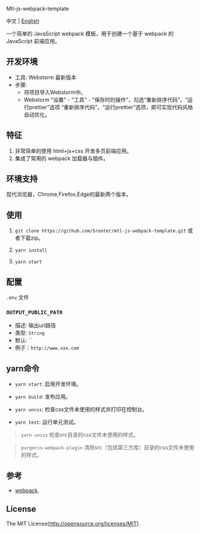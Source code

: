 Mtl-js-webpack-template

中文 | [English](README.md)

一个简单的 JavaScript webpack 模板，用于创建一个基于 webpack 的 JavaScript 前端应用。

## 开发环境

- 工具: Webstorm 最新版本
- 步骤:
    - 将项目导入Webstorm中。
    - Webstorm "设置" - "工具" - "保存时的操作"，勾选“重新排序代码”，“运行prettier”选项 “重新排序代码”，“运行prettier”选项，即可实现代码风格自动优化。

## 特征

1. 非常简单的使用 html+js+css 开发多页前端应用。
2. 集成了常用的 webpack 加载器与插件。

## 环境支持

现代浏览器，Chrome,Firefox,Edge的最新两个版本。

## 使用

1. `git clone https://github.com/Srooter/mtl-js-webpack-template.git` 或者下载zip。

2. `yarn install`

3. `yarn start`

## 配置

`.env` 文件

### `OUTPUT_PUBLIC_PATH`

- 描述: 输出url路径
- 类型: `String`
- 默认: ``
- 例子：`http://www.xxx.com`

## yarn命令

- `yarn start`: 启用开发环境。

- `yarn build`: 发布应用。

- `yarn uncss`: 检查css文件未使用的样式并打印在控制台。

- `yarn test`: 运行单元测试。

> `yarn uncss` 检查src目录的css文件未使用的样式。

> `purgecss-webpack-plugin` 清除src（包括第三方库）目录的css文件未使用的样式。

## 参考

- [webpack](https://webpack.js.org/).

## License

The MIT License(http://opensource.org/licenses/MIT).
